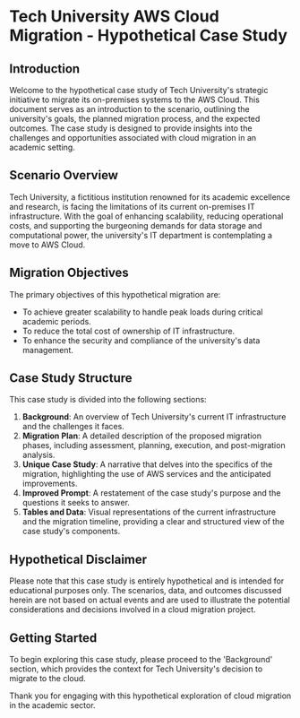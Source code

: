 
# Tech University AWS Cloud Migration - Hypothetical Case Study

## Introduction

Welcome to the hypothetical case study of Tech University's strategic initiative to migrate its on-premises systems to the AWS Cloud. This document serves as an introduction to the scenario, outlining the university's goals, the planned migration process, and the expected outcomes. The case study is designed to provide insights into the challenges and opportunities associated with cloud migration in an academic setting.

## Scenario Overview

Tech University, a fictitious institution renowned for its academic excellence and research, is facing the limitations of its current on-premises IT infrastructure. With the goal of enhancing scalability, reducing operational costs, and supporting the burgeoning demands for data storage and computational power, the university's IT department is contemplating a move to AWS Cloud.

## Migration Objectives

The primary objectives of this hypothetical migration are:
- To achieve greater scalability to handle peak loads during critical academic periods.
- To reduce the total cost of ownership of IT infrastructure.
- To enhance the security and compliance of the university's data management.

## Case Study Structure

This case study is divided into the following sections:

1. **Background**: An overview of Tech University's current IT infrastructure and the challenges it faces.
2. **Migration Plan**: A detailed description of the proposed migration phases, including assessment, planning, execution, and post-migration analysis.
3. **Unique Case Study**: A narrative that delves into the specifics of the migration, highlighting the use of AWS services and the anticipated improvements.
4. **Improved Prompt**: A restatement of the case study's purpose and the questions it seeks to answer.
5. **Tables and Data**: Visual representations of the current infrastructure and the migration timeline, providing a clear and structured view of the case study's components.

## Hypothetical Disclaimer

Please note that this case study is entirely hypothetical and is intended for educational purposes only. The scenarios, data, and outcomes discussed herein are not based on actual events and are used to illustrate the potential considerations and decisions involved in a cloud migration project.

## Getting Started

To begin exploring this case study, please proceed to the 'Background' section, which provides the context for Tech University's decision to migrate to the cloud.

Thank you for engaging with this hypothetical exploration of cloud migration in the academic sector.

```
